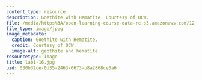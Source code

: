 ```yaml
---
content_type: resource
description: Goethite with Hematite. Courtesy of OCW.
file: /media/https%3A/open-learning-course-data-rc.s3.amazonaws.com/12-108-structure-of-earth-materials-fall-2004/030b32ce0d3524630673b8a2868ce3a6_lab1-16.jpg
file_type: image/jpeg
image_metadata:
  caption: Goethite with Hematite.
  credit: Courtesy of OCW.
  image-alt: geothite and hematite.
resourcetype: Image
title: lab1-16.jpg
uid: 030b32ce-0d35-2463-0673-b8a2868ce3a6
---
```

